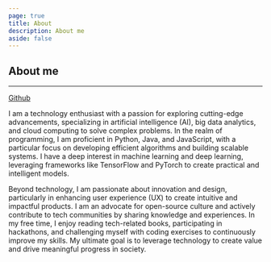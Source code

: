 ```yaml
---
page: true
title: About
description: About me
aside: false
---
```


## About me

---

[Github](https://github.com/ccb1900)

I am a technology enthusiast with a passion for exploring cutting-edge advancements, specializing in artificial intelligence (AI), big data analytics, and cloud computing to solve complex problems. In the realm of programming, I am proficient in Python, Java, and JavaScript, with a particular focus on developing efficient algorithms and building scalable systems. I have a deep interest in machine learning and deep learning, leveraging frameworks like TensorFlow and PyTorch to create practical and intelligent models.

Beyond technology, I am passionate about innovation and design, particularly in enhancing user experience (UX) to create intuitive and impactful products. I am an advocate for open-source culture and actively contribute to tech communities by sharing knowledge and experiences. In my free time, I enjoy reading tech-related books, participating in hackathons, and challenging myself with coding exercises to continuously improve my skills. My ultimate goal is to leverage technology to create value and drive meaningful progress in society.
